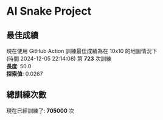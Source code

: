 
# AI Snake Project

## **最佳成績**























現在使用 GitHub Action 訓練最佳成績為在 10x10 的地圖情況下  
(時間 2024-12-05 22:14:08) 第 **723** 次訓練  
**長度**: 50.0  
**探索值**: 0.0267















































## 總訓練次數
現在已經訓練了: **705000** 次
